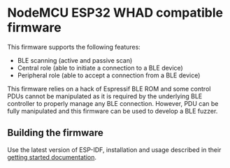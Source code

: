 NodeMCU ESP32 WHAD compatible firmware
======================================

This firmware supports the following features:

- BLE scanning (active and passive scan)
- Central role (able to initiate a connection to a BLE device)
- Peripheral role (able to accept a connection from a BLE device)

This firmware relies on a hack of Espressif BLE ROM and some control PDUs cannot
be manipulated as it is required by the underlying BLE controller to properly
manage any BLE connection. However, PDU can be fully manipulated and this firmware
can be used to develop a BLE fuzzer.

Building the firmware
---------------------

Use the latest version of ESP-IDF, installation and usage described in their
[getting started documentation](https://docs.espressif.com/projects/esp-idf/en/latest/esp32/get-started/index.html).